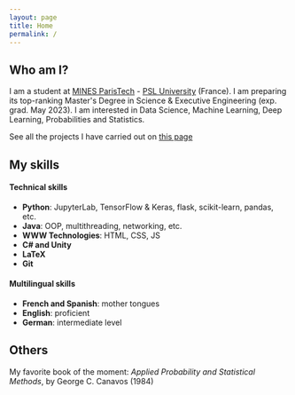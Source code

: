 ```yaml
---
layout: page
title: Home
permalink: /
---
```


## Who am I?

I am a student at [MINES ParisTech](https://www.minesparis.psl.eu/) - [PSL University](https://psl.eu) (France).
I am preparing its top-ranking Master's Degree in Science & Executive Engineering (exp. grad. May 2023).
I am interested in Data Science, Machine Learning, Deep Learning, Probabilities and Statistics.

See all the projects I have carried out on [this page](/projects.markdown)

## My skills

#### Technical skills

* **Python**: JupyterLab, TensorFlow & Keras, flask, scikit-learn, pandas, etc.
* **Java**: OOP, multithreading, networking, etc.
* **WWW Technologies**: HTML, CSS, JS
* **C# and Unity**
* **LaTeX**
* **Git**

#### Multilingual skills

* **French and Spanish**: mother tongues
* **English**: proficient
* **German**: intermediate level

## Others

My favorite book of the moment: *Applied Probability and Statistical Methods*, by George C. Canavos (1984)